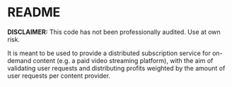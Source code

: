 # README
**DISCLAIMER:** This code has not been professionally audited. Use at own risk.

It is meant to be used to provide a distributed subscription service for on-demand content (e.g. a paid video streaming platform), with the aim of validating user requests and distributing profits weighted by the amount of user requests per content provider.